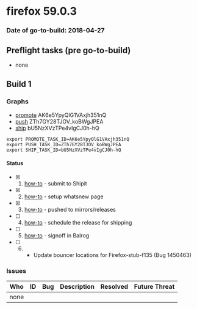 # firefox 59.0.3

### Date of go-to-build: 2018-04-27

## Preflight tasks (pre go-to-build)
- none

## Build 1  

### Graphs
* [promote](https://tools.taskcluster.net/push-inspector/#/AK6e5YpyQlG1VAxjh351nQ) AK6e5YpyQlG1VAxjh351nQ
* [push](https://tools.taskcluster.net/push-inspector/#/ZTh7GY28TJOV_koBWgJPEA) ZTh7GY28TJOV_koBWgJPEA
* [ship](https://tools.taskcluster.net/push-inspector/#/bU5NzXVzTPe4vIgCJ0h-hQ) bU5NzXVzTPe4vIgCJ0h-hQ
```
export PROMOTE_TASK_ID=AK6e5YpyQlG1VAxjh351nQ
export PUSH_TASK_ID=ZTh7GY28TJOV_koBWgJPEA
export SHIP_TASK_ID=bU5NzXVzTPe4vIgCJ0h-hQ
```


#### Status
- [x] 1.  [how-to](https://wiki.mozilla.org/Release:Release_Automation_on_Mercurial:Starting_a_Release#Submit_to_Ship_It)  - submit to Shipit
- [x] 2.  [how-to](https://github.com/mozilla-releng/releasewarrior-2.0/blob/master/docs/release-promotion/desktop/howto-rc.md)  - setup whatsnew page
- [x] 3.  [how-to](https://github.com/mozilla-releng/releasewarrior-2.0/blob/master/docs/release-promotion/desktop/howto.md#push-artifacts-to-releases-directory)  - pushed to mirrors/releases
- [ ] 4.  [how-to](https://github.com/mozilla-releng/releasewarrior-2.0/blob/master/docs/release-promotion/desktop/howto.md#ship-the-release)  - schedule the release for shipping
- [ ] 5.  [how-to](https://github.com/mozilla-releng/releasewarrior-2.0/blob/master/docs/release-promotion/desktop/howto.md#obtain-sign-offs-for-changes)  - signoff in Balrog
- [ ] 6.  - Update bouncer locations for Firefox-stub-f135 (Bug 1450463)

### Issues
| Who                 | ID               | Bug                                                                 | Description                | Resolved                | Future Threat                |
| ------------------- | ---------------- | ------------------------------------------------------------------- | -------------------------- | ----------------------- | ---------------------------- |
| none | | | | | |

